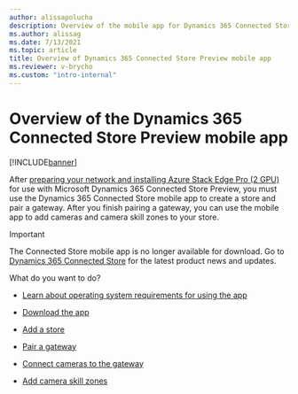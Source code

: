 ```yaml
---
author: alissapolucha
description: Overview of the mobile app for Dynamics 365 Connected Store Preview
ms.author: alissag
ms.date: 7/13/2021
ms.topic: article
title: Overview of Dynamics 365 Connected Store Preview mobile app
ms.reviewer: v-brycho
ms.custom: "intro-internal"
---
```


# Overview of the Dynamics 365 Connected Store Preview mobile app

[!INCLUDE[banner](includes/banner.md)]

After [preparing your network and installing Azure Stack Edge Pro (2 GPU)](ase-install.md) for use with Microsoft Dynamics 365 Connected Store Preview, you must use the Dynamics 365 Connected Store mobile app to create a store and pair a gateway. After you finish pairing a gateway, you can use the mobile app to add cameras and camera skill zones to your store.

> [!IMPORTANT]
> The Connected Store mobile app is no longer available for download. Go to [Dynamics 365 Connected Store](https://dynamics.microsoft.com/en-us/ai/connected-store/) for the latest product news and updates.  

What do you want to do?

- [Learn about operating system requirements for using the app](mobile-app-requirements.md)

- [Download the app](mobile-app-download.md)

- [Add a store](mobile-app-create-store.md)

- [Pair a gateway](mobile-app-pair-gateway.md)

- [Connect cameras to the gateway](mobile-app-add-cameras.md)

- [Add camera skill zones](mobile-app-add-camera-skill-zones.md)

